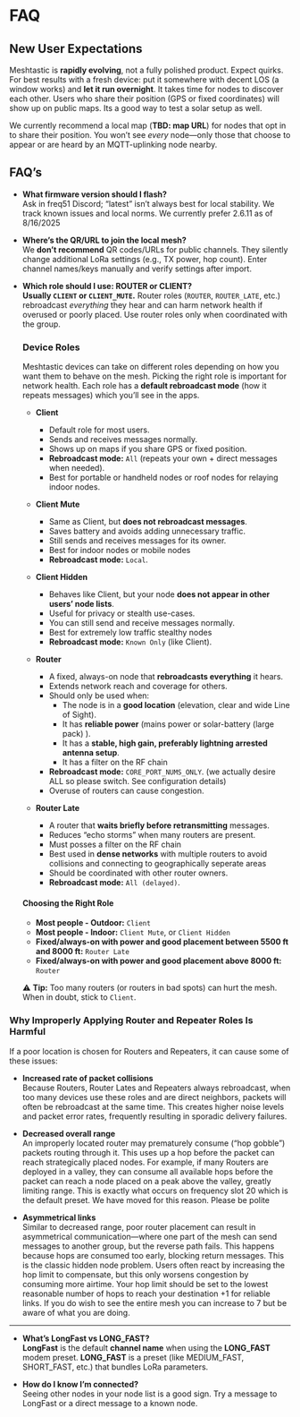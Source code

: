 # FAQ

## New User Expectations

Meshtastic is **rapidly evolving**, not a fully polished product. Expect quirks. For best results with a fresh device: put it somewhere with decent LOS (a window works) and **let it run overnight**. It takes time for nodes to discover each other. Users who share their position (GPS or fixed coordinates) will show up on public maps. Its a good way to test a solar setup as well.

We currently recommend a local map (**TBD: map URL**) for nodes that opt in to share their position. You won’t see *every* node—only those that choose to appear or are heard by an MQTT-uplinking node nearby.

## FAQ’s

- **What firmware version should I flash?**  
  Ask in freq51 Discord; “latest” isn’t always best for local stability. We track known issues and local norms. We currently prefer 2.6.11 as of 8/16/2025

- **Where’s the QR/URL to join the local mesh?**  
  We **don’t recommend** QR codes/URLs for public channels. They silently change additional LoRa settings (e.g., TX power, hop count). Enter channel names/keys manually and verify settings after import.

- **Which role should I use: ROUTER or CLIENT?**  
  **Usually `CLIENT` or `CLIENT_MUTE`.** Router roles (`ROUTER`, `ROUTER_LATE`, etc.) rebroadcast *everything* they hear and can harm network health if overused or poorly placed. Use router roles only when coordinated with the group.

  ### Device Roles

  Meshtastic devices can take on different roles depending on how you want them to behave on the mesh. Picking the right role is important for network health. Each role has a **default rebroadcast mode** (how it repeats messages) which you’ll see in the apps.

  - **Client**  
    - Default role for most users.  
    - Sends and receives messages normally.  
    - Shows up on maps if you share GPS or fixed position.  
    - **Rebroadcast mode:** `All` (repeats your own + direct messages when needed).  
    - Best for portable or handheld nodes or roof nodes for relaying indoor nodes.

  - **Client Mute**  
    - Same as Client, but **does not rebroadcast messages**.  
    - Saves battery and avoids adding unnecessary traffic.  
    - Still sends and receives messages for its owner.  
	- Best for indoor nodes or mobile nodes
    - **Rebroadcast mode:** `Local`.  

  - **Client Hidden**  
    - Behaves like Client, but your node **does not appear in other users’ node lists**.  
    - Useful for privacy or stealth use-cases.  
    - You can still send and receive messages normally.  
	- Best for extremely low traffic stealthy nodes
    - **Rebroadcast mode:** `Known Only` (like Client).  

  - **Router**  
    - A fixed, always-on node that **rebroadcasts everything** it hears.  
    - Extends network reach and coverage for others.  
    - Should only be used when:  
      - The node is in a **good location** (elevation, clear and wide Line of Sight).  
      - It has **reliable power** (mains power or solar-battery (large pack) ).  
      - It has a **stable, high gain, preferably lightning arrested antenna setup**.  
	  - It has a filter on the RF chain
    - **Rebroadcast mode:** `CORE_PORT_NUMS_ONLY`.  (we actually desire ALL so please switch. See configuration details)
    - Overuse of routers can cause congestion.  

  - **Router Late**  
    - A router that **waits briefly before retransmitting** messages.  
    - Reduces “echo storms” when many routers are present.  
	- Must posses a filter on the RF chain
    - Best used in **dense networks** with multiple routers to avoid collisions and connecting to geographically seperate areas
    - Should be coordinated with other router owners.  
    - **Rebroadcast mode:** `All (delayed)`.  

  #### Choosing the Right Role
  - **Most people - Outdoor:** `Client`
  - **Most people - Indoor:** `Client Mute`, or `Client Hidden` 
  - **Fixed/always-on with power and good placement between 5500 ft and 8000 ft:** `Router Late`  
  - **Fixed/always-on with power and good placement above 8000 ft:** `Router`  

  ⚠️ **Tip:** Too many routers (or routers in bad spots) can hurt the mesh. When in doubt, stick to `Client`.  

### Why Improperly Applying Router and Repeater Roles Is Harmful

If a poor location is chosen for Routers and Repeaters, it can cause some of these issues:

- **Increased rate of packet collisions**  
  Because Routers, Router Lates and Repeaters always rebroadcast, when too many devices use these roles and are direct neighbors, packets will often be rebroadcast at the same time. This creates higher noise levels and packet error rates, frequently resulting in sporadic delivery failures.

- **Decreased overall range**  
  An improperly located router may prematurely consume (“hop gobble”) packets routing through it. This uses up a hop before the packet can reach strategically placed nodes. For example, if many Routers are deployed in a valley, they can consume all available hops before the packet can reach a node placed on a peak above the valley, greatly limiting range. This is exactly what occurs on frequency slot 20 which is the default preset. We have moved for this reason. Please be polite

- **Asymmetrical links**  
  Similar to decreased range, poor router placement can result in asymmetrical communication—where one part of the mesh can send messages to another group, but the reverse path fails. This happens because hops are consumed too early, blocking return messages. This is the classic hidden node problem. Users often react by increasing the hop limit to compensate, but this only worsens congestion by consuming more airtime. Your hop limit should be set to the lowest reasonable number of hops to reach your destination +1 for reliable links. If you do wish to see the entire mesh you can increase to 7 but be aware of what you are doing.

---

- **What’s LongFast vs LONG_FAST?**  
  **LongFast** is the default **channel name** when using the **LONG_FAST** modem preset. **LONG_FAST** is a preset (like MEDIUM_FAST, SHORT_FAST, etc.) that bundles LoRa parameters.

- **How do I know I’m connected?**  
  Seeing other nodes in your node list is a good sign. Try a message to LongFast or a direct message to a known node.
